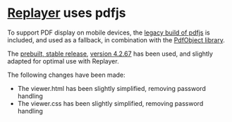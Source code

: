 # [Replayer](https://replayer.app/) uses pdfjs

To support PDF display on mobile devices, the [legacy build of pdfjs](https://github.com/mozilla/pdf.js/wiki/Frequently-Asked-Questions#legacy-build) is included, and used as a fallback, in combination with the [PdfObject library](https://pdfobject.com/).

The [prebuilt, stable release](https://mozilla.github.io/pdf.js/getting_started/#download), [version 4.2.67](https://github.com/mozilla/pdf.js/releases/download/v4.2.67/pdfjs-4.2.67-legacy-dist.zip) has been used, and slightly adapted for optimal use with Replayer.

The following changes have been made:

-   The viewer.html has been slightly simplified, removing password handling
-   The viewer.css has been slightly simplified, removing password handling
